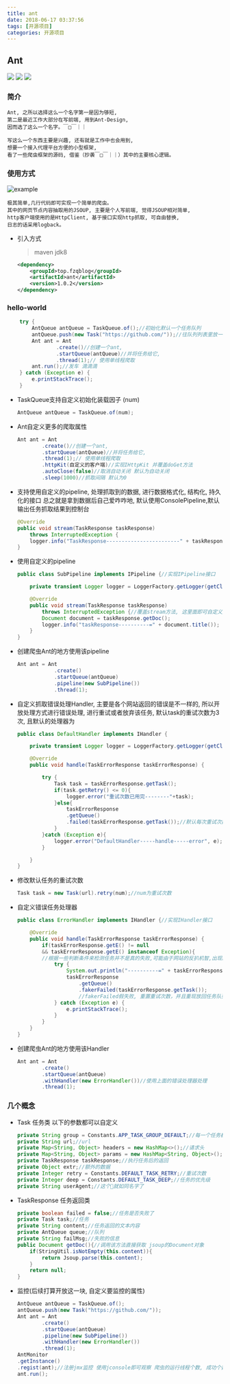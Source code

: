 ```yaml
---
title: ant
date: 2018-06-17 03:37:56
tags: [开源项目]
categories: 开源项目
---
```

## Ant


![](https://api.travis-ci.org/asmysoul/ant.svg?branch=master) ![](https://img.shields.io/badge/language-java-green.svg) ![](https://img.shields.io/badge/jdk-1.8-green.svg)

### 简介

    Ant, 之所以选择这么一个名字第一是因为够短, 
    第二是最近工作大部分在写前端, 用到Ant-Design,
    因而选了这么一个名字。￣□￣｜｜

    写这么一个东西主要是兴趣, 还有就是工作中也会用到, 
    想要一个接入代理平台方便的小型框架, 
    看了一些爬虫框架的源码, 借鉴（抄袭￣□￣｜｜）其中的主要核心逻辑。


### 使用方式
   ![example](http://image.fzqblog.top/ant-example.png)

    极其简单,几行代码即可实现一个简单的爬虫。
    其中的网页节点内容抽取用的JSOUP, 主要是个人写前端, 觉得JSOUP相对简单,
    http客户端使用的是HttpClient, 基于接口实现http抓取, 可自由替换, 
    日志的话采用logback。

* 引入方式
    > maven
    > jdk8
    ```xml
    <dependency>
        <groupId>top.fzqblog</groupId>
        <artifactId>ant</artifactId>
        <version>1.0.2</version>
    </dependency>
    ```

### hello-world

```java
    try {
        AntQueue antQueue = TaskQueue.of();//初始化默认一个任务队列
        antQueue.push(new Task("https://github.com/"));//往队列列表里放一个任务
        Ant ant = Ant
                .create()//创建一个ant,
                .startQueue(antQueue)//并将任务给它,
                .thread(1);// 使用单线程爬取
        ant.run();//发车 滴滴滴
    } catch (Exception e) {
        e.printStackTrace();
    }
```



*   TaskQueue支持自定义初始化装载因子 (num)
    ```java
    AntQueue antQueue = TaskQueue.of(num);
    ```

*   Ant自定义更多的爬取属性
    ```java
    Ant ant = Ant
            .create()//创建一个ant,
            .startQueue(antQueue)//并将任务给它,
            .thread(1);// 使用单线程爬取
            .httpKit(自定义的客户端)//实现IHttpKit 并覆盖doGet方法
            .autoClose(false)//取消自动关闭 默认为自动关闭
            .sleep(1000)//抓取间隔 默认为0
    ```


*   支持使用自定义的pipeline, 处理抓取到的数据, 
    进行数据格式化, 结构化, 持久化的接口
    总之就是拿到数据后自己爱咋咋地, 
    默认使用ConsolePipeline,默认输出任务抓取结果到控制台
    ```java
    @Override
    public void stream(TaskResponse taskResponse) 
        throws InterruptedException {
        logger.info("TaskResponse------------------------" + taskResponse);
    }
    ```
*   使用自定义的pipeline
    ```java
    public class SubPipeline implements IPipeline {//实现IPipeline接口

        private transient Logger logger = LoggerFactory.getLogger(getClass());

        @Override
        public void stream(TaskResponse taskResponse) 
            throws InterruptedException {//覆盖stream方法, 这里面即可自定义处理逻辑
            Document document = taskResponse.getDoc();
            logger.info("taskResponse----------=" + document.title());
        }
    }
    ```
*   创建爬虫Ant的地方使用该pipeline
    ```java
    Ant ant = Ant
                .create()
                .startQueue(antQueue)
                .pipeline(new SubPipeline())
                .thread(1);
    ```
    
   
*   自定义抓取错误处理Handler, 
    主要是各个网站返回的错误是不一样的, 
    所以开放处理方式进行错误处理, 进行重试或者放弃该任务,
    默认task的重试次数为3次, 且默认的处理器为
    ```java
    public class DefaultHandler implements IHandler {

        private transient Logger logger = LoggerFactory.getLogger(getClass());

        @Override
        public void handle(TaskErrorResponse taskErrorResponse) {

            try {
                Task task = taskErrorResponse.getTask();
                if(task.getRetry() <= 0){
                    logger.error("重试次数已用完--------"+task);
                }else{
                    taskErrorResponse
                    .getQueue()
                    .failed(taskErrorResponse.getTask());//默认每次重试次数减1,重新加入任务队列
                }
            }catch (Exception e){
                logger.error("DefaultHandler-----handle-----error", e);
            }

        }
    }
    ```
    
*   修改默认任务的重试次数
    ```java
    Task task = new Task(url).retry(num);//num为重试次数
    ```
*   自定义错误任务处理器
    ```java
    public class ErrorHandler implements IHandler {//实现IHandler接口

        @Override
        public void handle(TaskErrorResponse taskErrorResponse) {
            if(taskErrorResponse.getE() != null
            && taskErrorResponse.getE() instanceof Exception){
            //根据一些判断条件来检测任务并不是真的失败,可能由于网站的反扒机智,出现的, 此时可以自定义重试策略
                try {
                    System.out.println("----------=" + taskErrorResponse.getTask());
                    taskErrorResponse
                        .getQueue()
                        .fakerFailed(taskErrorResponse.getTask());
                        //fakerFailed假失败, 重置重试次数，并且重现放回任务队列
                } catch (Exception e) {
                    e.printStackTrace();
                }
            }
        }
    }
    ```
*   创建爬虫Ant的地方使用该Handler
    ```java
    Ant ant = Ant
            .create()
            .startQueue(antQueue)
            .withHandler(new ErrorHandler())//使用上面的错误处理器处理
            .thread(1);
    ```

### 几个概念
*   Task 任务类 以下的参数都可以自定义
    ```java
    private String group = Constants.APP_TASK_GROUP_DEFAULT;//每一个任务都会有一个分组，如果没有设置，默认为 default
    private String url;//url
    private Map<String, Object> headers = new HashMap<>();//请求头
    private Map<String, Object> params = new HashMap<String, Object>();//请求参数
    private TaskResponse taskResponse;//执行任务后的返回
    private Object extr;//额外的数据
    private Integer retry = Constants.DEFAULT_TASK_RETRY;//重试次数
    private Integer deep = Constants.DEFAULT_TASK_DEEP;//任务的优先级
    private String userAgent;//这个就如同名字了
    ```

*   TaskResponse 任务返回类 
    ```java
    private boolean failed = false;//任务是否失败了
    private Task task;//任务
    private String content;//任务返回的文本内容
    private AntQueue queue;//队列
    private String failMsg;//失败的信息
    public Document getDoc(){//调用该方法直接获取 jsoup的Document对象
        if(StringUtil.isNotEmpty(this.content)){
            return Jsoup.parse(this.content);
        }
        return null;
    }
    ```

*   监控(后续打算开放这一块, 自定义要监控的属性)

    ```java
    AntQueue antQueue = TaskQueue.of();
    antQueue.push(new Task("https://github.com/"));
    Ant ant = Ant
            .create()
            .startQueue(antQueue)
            .pipeline(new SubPipeline())
            .withHandler(new ErrorHandler())
            .thread(1);
    AntMonitor
    .getInstance()
    .regist(ant);//注册jmx监控 使用jconsole即可观察 爬虫的运行线程个数, 成功个数, 爬虫的开始时间
    ant.run();
    ```
